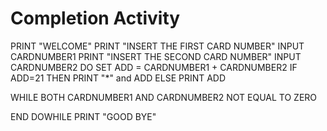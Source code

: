 # Completion Activity
    
   PRINT "WELCOME"
   PRINT "INSERT THE FIRST CARD NUMBER"
     INPUT CARDNUMBER1
   PRINT "INSERT THE SECOND CARD NUMBER"
     INPUT CARDNUMBER2
   DO
     SET ADD = CARDNUMBER1 + CARDNUMBER2
     IF ADD=21
       THEN PRINT "*" and ADD
     ELSE 
       PRINT ADD
   
   WHILE
    BOTH CARDNUMBER1 AND CARDNUMBER2 NOT EQUAL TO ZERO

   END DOWHILE
   PRINT "GOOD BYE"
